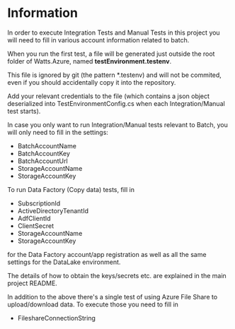 # Information
In order to execute Integration Tests and Manual Tests in this project you will need to fill in various account information related to batch.

When you run the first test, a file will be generated just outside the root folder of Watts.Azure, named **testEnvironment.testenv**.

This file is ignored by git (the pattern *.testenv) and will not be commited, even if you should accidentally copy it into the repository.

Add your relevant credentials to the file (which contains a json object deserialized into TestEnvironmentConfig.cs when each Integration/Manual test starts).

In case you only want to run Integration/Manual tests relevant to Batch, you will only need to fill in the settings:
- BatchAccountName
- BatchAccountKey
- BatchAccountUrl
- StorageAccountName
- StorageAccountKey

To run Data Factory (Copy data) tests, fill in 
- SubscriptionId
- ActiveDirectoryTenantId
- AdfClientId
- ClientSecret
- StorageAccountName
- StorageAccountKey

for the Data Factory account/app registration as well as all the same settings for the DataLake environment.

The details of how to obtain the keys/secrets etc. are explained in the main project README.

In addition to the above there's a single test of using Azure File Share to upload/download data. To execute those you need to fill in 
- FileshareConnectionString